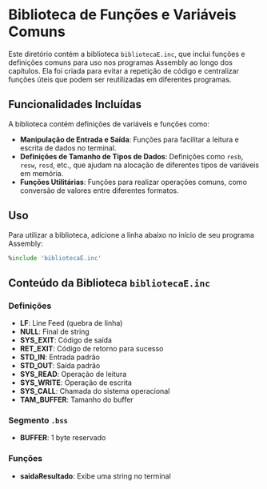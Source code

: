 # Biblioteca de Funções e Variáveis Comuns

Este diretório contém a biblioteca `bibliotecaE.inc`, que inclui funções e definições comuns para uso nos programas Assembly ao longo dos capítulos. Ela foi criada para evitar a repetição de código e centralizar funções úteis que podem ser reutilizadas em diferentes programas.

## Funcionalidades Incluídas

A biblioteca contém definições de variáveis e funções como:

- **Manipulação de Entrada e Saída**: Funções para facilitar a leitura e escrita de dados no terminal.
- **Definições de Tamanho de Tipos de Dados**: Definições como `resb`, `resw`, `resd`, etc., que ajudam na alocação de diferentes tipos de variáveis em memória.
- **Funções Utilitárias**: Funções para realizar operações comuns, como conversão de valores entre diferentes formatos.

## Uso

Para utilizar a biblioteca, adicione a linha abaixo no início de seu programa Assembly:

```asm
%include 'bibliotecaE.inc'
```

## Conteúdo da Biblioteca `bibliotecaE.inc`

### Definições

- **LF**: Line Feed (quebra de linha)
- **NULL**: Final de string
- **SYS_EXIT**: Código de saída
- **RET_EXIT**: Código de retorno para sucesso
- **STD_IN**: Entrada padrão
- **STD_OUT**: Saída padrão
- **SYS_READ**: Operação de leitura
- **SYS_WRITE**: Operação de escrita
- **SYS_CALL**: Chamada do sistema operacional
- **TAM_BUFFER**: Tamanho do buffer

### Segmento `.bss`

- **BUFFER**: 1 byte reservado

### Funções

- **saidaResultado**: Exibe uma string no terminal

